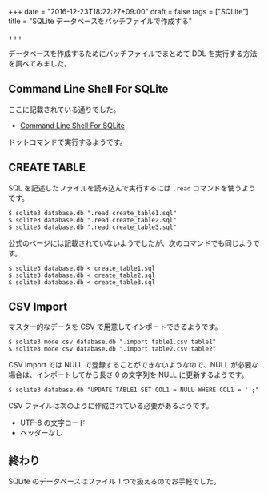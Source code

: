 +++
date = "2016-12-23T18:22:27+09:00"
draft = false
tags = ["SQLite"]
title = "SQLite データベースをバッチファイルで作成する"

+++

データベースを作成するためにバッチファイルでまとめて DDL を実行する方法を調べてみました。

<!--more-->

## Command Line Shell For SQLite

ここに記載されている通りでした。

* [Command Line Shell For SQLite](https://www.sqlite.org/cli.html)

ドットコマンドで実行するようです。

## CREATE TABLE

SQL を記述したファイルを読み込んで実行するには `.read` コマンドを使うようです。

```
$ sqlite3 database.db ".read create_table1.sql"
$ sqlite3 database.db ".read create_table2.sql"
$ sqlite3 database.db ".read create_table3.sql"
```

公式のページには記載されていないようでしたが、次のコマンドでも同じようです。

```
$ sqlite3 database.db < create_table1.sql
$ sqlite3 database.db < create_table2.sql
$ sqlite3 database.db < create_table3.sql
```

## CSV Import

マスター的なデータを CSV で用意してインポートできるようです。

```
$ sqlite3 mode csv database.db ".import table1.csv table1"
$ sqlite3 mode csv database.db ".import table2.csv table2"
```

CSV Import では NULL で登録することができないようなので、NULL が必要な場合は、インポートしてから長さ 0 の文字列を NULL に更新するようです。

```
$ sqlite3 database.db "UPDATE TABLE1 SET COL1 = NULL WHERE COL1 = '';"
```

CSV ファイルは次のように作成されている必要があるようです。

* UTF-8 の文字コード
* ヘッダーなし

## 終わり

SQLite のデータベースはファイル 1 つで扱えるのでお手軽でした。

